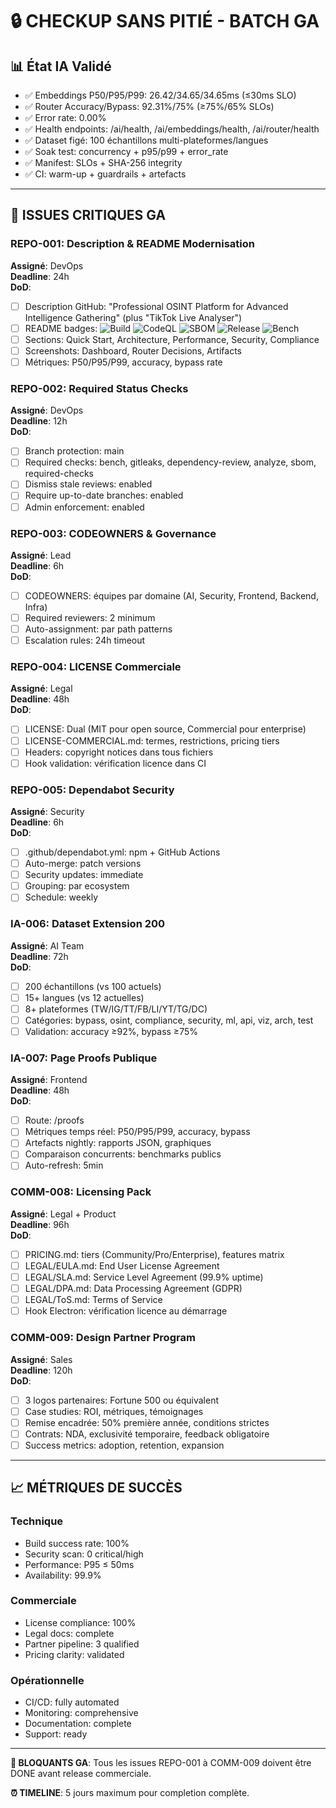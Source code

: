 # 🔒 CHECKUP SANS PITIÉ - BATCH GA

## 📊 **État IA Validé**
- ✅ Embeddings P50/P95/P99: 26.42/34.65/34.65ms (≤30ms SLO)
- ✅ Router Accuracy/Bypass: 92.31%/75% (≥75%/65% SLOs)
- ✅ Error rate: 0.00%
- ✅ Health endpoints: /ai/health, /ai/embeddings/health, /ai/router/health
- ✅ Dataset figé: 100 échantillons multi-plateformes/langues
- ✅ Soak test: concurrency + p95/p99 + error_rate
- ✅ Manifest: SLOs + SHA-256 integrity
- ✅ CI: warm-up + guardrails + artefacts

---

## 🎯 **ISSUES CRITIQUES GA**

### **REPO-001: Description & README Modernisation**
**Assigné**: DevOps  
**Deadline**: 24h  
**DoD**:
- [ ] Description GitHub: "Professional OSINT Platform for Advanced Intelligence Gathering" (plus "TikTok Live Analyser")
- [ ] README badges: ![Build](status) ![CodeQL](status) ![SBOM](status) ![Release](status) ![Bench](status)
- [ ] Sections: Quick Start, Architecture, Performance, Security, Compliance
- [ ] Screenshots: Dashboard, Router Decisions, Artifacts
- [ ] Métriques: P50/P95/P99, accuracy, bypass rate

### **REPO-002: Required Status Checks**
**Assigné**: DevOps  
**Deadline**: 12h  
**DoD**:
- [ ] Branch protection: main
- [ ] Required checks: bench, gitleaks, dependency-review, analyze, sbom, required-checks
- [ ] Dismiss stale reviews: enabled
- [ ] Require up-to-date branches: enabled
- [ ] Admin enforcement: enabled

### **REPO-003: CODEOWNERS & Governance**
**Assigné**: Lead  
**Deadline**: 6h  
**DoD**:
- [ ] CODEOWNERS: équipes par domaine (AI, Security, Frontend, Backend, Infra)
- [ ] Required reviewers: 2 minimum
- [ ] Auto-assignment: par path patterns
- [ ] Escalation rules: 24h timeout

### **REPO-004: LICENSE Commerciale**
**Assigné**: Legal  
**Deadline**: 48h  
**DoD**:
- [ ] LICENSE: Dual (MIT pour open source, Commercial pour enterprise)
- [ ] LICENSE-COMMERCIAL.md: termes, restrictions, pricing tiers
- [ ] Headers: copyright notices dans tous fichiers
- [ ] Hook validation: vérification licence dans CI

### **REPO-005: Dependabot Security**
**Assigné**: Security  
**Deadline**: 6h  
**DoD**:
- [ ] .github/dependabot.yml: npm + GitHub Actions
- [ ] Auto-merge: patch versions
- [ ] Security updates: immediate
- [ ] Grouping: par ecosystem
- [ ] Schedule: weekly

### **IA-006: Dataset Extension 200**
**Assigné**: AI Team  
**Deadline**: 72h  
**DoD**:
- [ ] 200 échantillons (vs 100 actuels)
- [ ] 15+ langues (vs 12 actuelles)
- [ ] 8+ plateformes (TW/IG/TT/FB/LI/YT/TG/DC)
- [ ] Catégories: bypass, osint, compliance, security, ml, api, viz, arch, test
- [ ] Validation: accuracy ≥92%, bypass ≥75%

### **IA-007: Page Proofs Publique**
**Assigné**: Frontend  
**Deadline**: 48h  
**DoD**:
- [ ] Route: /proofs
- [ ] Métriques temps réel: P50/P95/P99, accuracy, bypass
- [ ] Artefacts nightly: rapports JSON, graphiques
- [ ] Comparaison concurrents: benchmarks publics
- [ ] Auto-refresh: 5min

### **COMM-008: Licensing Pack**
**Assigné**: Legal + Product  
**Deadline**: 96h  
**DoD**:
- [ ] PRICING.md: tiers (Community/Pro/Enterprise), features matrix
- [ ] LEGAL/EULA.md: End User License Agreement
- [ ] LEGAL/SLA.md: Service Level Agreement (99.9% uptime)
- [ ] LEGAL/DPA.md: Data Processing Agreement (GDPR)
- [ ] LEGAL/ToS.md: Terms of Service
- [ ] Hook Electron: vérification licence au démarrage

### **COMM-009: Design Partner Program**
**Assigné**: Sales  
**Deadline**: 120h  
**DoD**:
- [ ] 3 logos partenaires: Fortune 500 ou équivalent
- [ ] Case studies: ROI, métriques, témoignages
- [ ] Remise encadrée: 50% première année, conditions strictes
- [ ] Contrats: NDA, exclusivité temporaire, feedback obligatoire
- [ ] Success metrics: adoption, retention, expansion

---

## 📈 **MÉTRIQUES DE SUCCÈS**

### **Technique**
- Build success rate: 100%
- Security scan: 0 critical/high
- Performance: P95 ≤ 50ms
- Availability: 99.9%

### **Commerciale**
- License compliance: 100%
- Legal docs: complete
- Partner pipeline: 3 qualified
- Pricing clarity: validated

### **Opérationnelle**
- CI/CD: fully automated
- Monitoring: comprehensive
- Documentation: complete
- Support: ready

---

**🚨 BLOQUANTS GA**: Tous les issues REPO-001 à COMM-009 doivent être DONE avant release commerciale.

**⏰ TIMELINE**: 5 jours maximum pour completion complète.